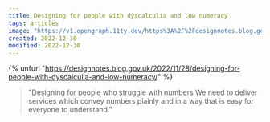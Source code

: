 ```yaml
---
title: Designing for people with dyscalculia and low numeracy
tags: articles
image: "https://v1.opengraph.11ty.dev/https%3A%2F%2Fdesignnotes.blog.gov.uk%2F2022%2F11%2F28%2Fdesigning-for-people-with-dyscalculia-and-low-numeracy%2F/onerror/"
created: 2022-12-30
modified: 2022-12-30
---
```


{% unfurl "https://designnotes.blog.gov.uk/2022/11/28/designing-for-people-with-dyscalculia-and-low-numeracy/" %}

> "Designing for people who struggle with numbers We need to deliver services which convey numbers plainly and in a way that is easy for everyone to understand."